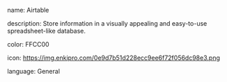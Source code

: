 name: Airtable

description: Store information in a visually appealing and easy-to-use spreadsheet-like database.

color: FFCC00

icon: https://img.enkipro.com/0e9d7b51d228ecc9ee6f72f056dc98e3.png

language: General